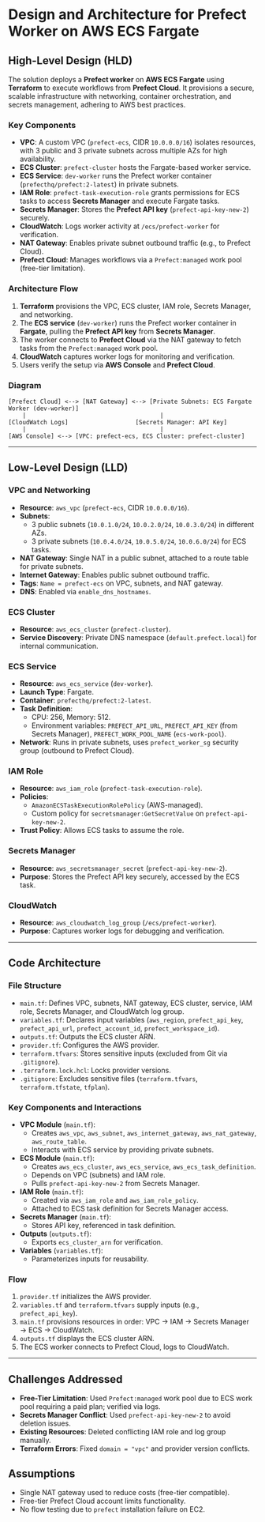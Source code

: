 # Design and Architecture for Prefect Worker on AWS ECS Fargate
## High-Level Design (HLD)
 The solution deploys a **Prefect worker** on **AWS ECS Fargate** using **Terraform** to execute workflows from **Prefect Cloud**. It provisions a secure, scalable infrastructure with networking, container orchestration, and secrets management, adhering to AWS best practices.

### Key Components
 - **VPC**: A custom VPC (`prefect-ecs`, CIDR `10.0.0.0/16`) isolates resources, with 3 public and 3 private subnets across multiple AZs for high availability.
 - **ECS Cluster**: `prefect-cluster` hosts the Fargate-based worker service.
 - **ECS Service**: `dev-worker` runs the Prefect worker container (`prefecthq/prefect:2-latest`) in private subnets.
 - **IAM Role**: `prefect-task-execution-role` grants permissions for ECS tasks to access **Secrets Manager** and execute Fargate tasks.
 - **Secrets Manager**: Stores the **Prefect API key** (`prefect-api-key-new-2`) securely.
 - **CloudWatch**: Logs worker activity at `/ecs/prefect-worker` for verification.
 - **NAT Gateway**: Enables private subnet outbound traffic (e.g., to Prefect Cloud).
 - **Prefect Cloud**: Manages workflows via a `Prefect:managed` work pool (free-tier limitation).

### Architecture Flow
 1. **Terraform** provisions the VPC, ECS cluster, IAM role, Secrets Manager, and networking.
 2. The **ECS service** (`dev-worker`) runs the Prefect worker container in **Fargate**, pulling the **Prefect API key** from **Secrets Manager**.
 3. The worker connects to **Prefect Cloud** via the NAT gateway to fetch tasks from the `Prefect:managed` work pool.
 4. **CloudWatch** captures worker logs for monitoring and verification.
 5. Users verify the setup via **AWS Console** and **Prefect Cloud**.

### Diagram
 ```
 [Prefect Cloud] <--> [NAT Gateway] <--> [Private Subnets: ECS Fargate Worker (dev-worker)]
     |                                      |
 [CloudWatch Logs]                   [Secrets Manager: API Key]
     |                                      |
 [AWS Console] <--> [VPC: prefect-ecs, ECS Cluster: prefect-cluster]
 ```

---

## Low-Level Design (LLD)
### VPC and Networking
 - **Resource**: `aws_vpc` (`prefect-ecs`, CIDR `10.0.0.0/16`).
 - **Subnets**:
   - 3 public subnets (`10.0.1.0/24`, `10.0.2.0/24`, `10.0.3.0/24`) in different AZs.
   - 3 private subnets (`10.0.4.0/24`, `10.0.5.0/24`, `10.0.6.0/24`) for ECS tasks.
 - **NAT Gateway**: Single NAT in a public subnet, attached to a route table for private subnets.
 - **Internet Gateway**: Enables public subnet outbound traffic.
 - **Tags**: `Name = prefect-ecs` on VPC, subnets, and NAT gateway.
 - **DNS**: Enabled via `enable_dns_hostnames`.

### ECS Cluster
 - **Resource**: `aws_ecs_cluster` (`prefect-cluster`).
 - **Service Discovery**: Private DNS namespace (`default.prefect.local`) for internal communication.

### ECS Service
 - **Resource**: `aws_ecs_service` (`dev-worker`).
 - **Launch Type**: Fargate.
 - **Container**: `prefecthq/prefect:2-latest`.
 - **Task Definition**:
   - CPU: 256, Memory: 512.
   - Environment variables: `PREFECT_API_URL`, `PREFECT_API_KEY` (from Secrets Manager), `PREFECT_WORK_POOL_NAME` (`ecs-work-pool`).
 - **Network**: Runs in private subnets, uses `prefect_worker_sg` security group (outbound to Prefect Cloud).

### IAM Role
 - **Resource**: `aws_iam_role` (`prefect-task-execution-role`).
 - **Policies**:
   - `AmazonECSTaskExecutionRolePolicy` (AWS-managed).
   - Custom policy for `secretsmanager:GetSecretValue` on `prefect-api-key-new-2`.
 - **Trust Policy**: Allows ECS tasks to assume the role.

### Secrets Manager
 - **Resource**: `aws_secretsmanager_secret` (`prefect-api-key-new-2`).
 - **Purpose**: Stores the Prefect API key securely, accessed by the ECS task.

### CloudWatch
 - **Resource**: `aws_cloudwatch_log_group` (`/ecs/prefect-worker`).
 - **Purpose**: Captures worker logs for debugging and verification.

---

## Code Architecture
### File Structure
 - `main.tf`: Defines VPC, subnets, NAT gateway, ECS cluster, service, IAM role, Secrets Manager, and CloudWatch log group.
 - `variables.tf`: Declares input variables (`aws_region`, `prefect_api_key`, `prefect_api_url`, `prefect_account_id`, `prefect_workspace_id`).
 - `outputs.tf`: Outputs the ECS cluster ARN.
 - `provider.tf`: Configures the AWS provider.
 - `terraform.tfvars`: Stores sensitive inputs (excluded from Git via `.gitignore`).
 - `.terraform.lock.hcl`: Locks provider versions.
 - `.gitignore`: Excludes sensitive files (`terraform.tfvars`, `terraform.tfstate`, `tfplan`).

### Key Components and Interactions
 - **VPC Module** (`main.tf`):
   - Creates `aws_vpc`, `aws_subnet`, `aws_internet_gateway`, `aws_nat_gateway`, `aws_route_table`.
   - Interacts with ECS service by providing private subnets.
 - **ECS Module** (`main.tf`):
   - Creates `aws_ecs_cluster`, `aws_ecs_service`, `aws_ecs_task_definition`.
   - Depends on VPC (subnets) and IAM role.
   - Pulls `prefect-api-key-new-2` from Secrets Manager.
 - **IAM Role** (`main.tf`):
   - Created via `aws_iam_role` and `aws_iam_role_policy`.
   - Attached to ECS task definition for Secrets Manager access.
 - **Secrets Manager** (`main.tf`):
   - Stores API key, referenced in task definition.
 - **Outputs** (`outputs.tf`):
   - Exports `ecs_cluster_arn` for verification.
 - **Variables** (`variables.tf`):
   - Parameterizes inputs for reusability.

### Flow
 1. `provider.tf` initializes the AWS provider.
 2. `variables.tf` and `terraform.tfvars` supply inputs (e.g., `prefect_api_key`).
 3. `main.tf` provisions resources in order: VPC → IAM → Secrets Manager → ECS → CloudWatch.
 4. `outputs.tf` displays the ECS cluster ARN.
 5. The ECS worker connects to Prefect Cloud, logs to CloudWatch.

---

## Challenges Addressed
 - **Free-Tier Limitation**: Used `Prefect:managed` work pool due to ECS work pool requiring a paid plan; verified via logs.
 - **Secrets Manager Conflict**: Used `prefect-api-key-new-2` to avoid deletion issues.
 - **Existing Resources**: Deleted conflicting IAM role and log group manually.
 - **Terraform Errors**: Fixed `domain = "vpc"` and provider version conflicts.

## Assumptions
 - Single NAT gateway used to reduce costs (free-tier compatible).
 - Free-tier Prefect Cloud account limits functionality.
 - No flow testing due to `prefect` installation failure on EC2.


